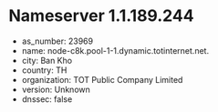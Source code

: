 # Nameserver 1.1.189.244

* as_number: 23969
* name: node-c8k.pool-1-1.dynamic.totinternet.net.
* city: Ban Kho
* country: TH
* organization: TOT Public Company Limited
* version: Unknown
* dnssec: false
